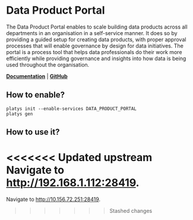 # Data Product Portal

The Data Product Portal enables to scale building data products across all departments in an organisation in a self-service manner. It does so by providing a guided setup for creating data products, with proper approval processes that will enable governance by design for data initiatives. The portal is a process tool that helps data professionals do their work more efficiently while providing governance and insights into how data is being used throughout the organisation.

**[Documentation](https://github.com/conveyordata/data-product-portal)** | **[GitHub](https://github.com/conveyordata/data-product-portal)**

## How to enable?

```
platys init --enable-services DATA_PRODUCT_PORTAL
platys gen
```

## How to use it?

<<<<<<< Updated upstream
Navigate to <http://192.168.1.112:28419>.
=======
Navigate to <http://10.156.72.251:28419>.
>>>>>>> Stashed changes
